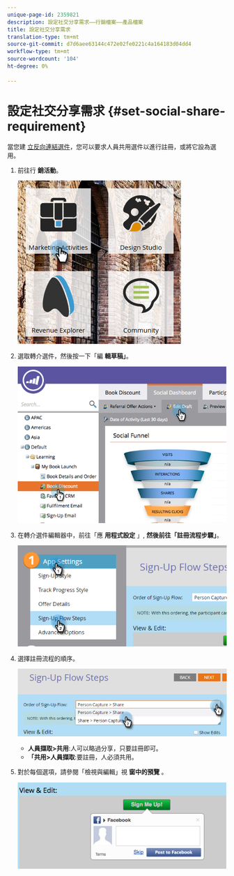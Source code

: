 ```yaml
---
unique-page-id: 2359821
description: 設定社交分享需求——行銷檔案——產品檔案
title: 設定社交分享需求
translation-type: tm+mt
source-git-commit: d7d6aee63144c472e02fe0221c4a164183d04dd4
workflow-type: tm+mt
source-wordcount: '104'
ht-degree: 0%

---
```



# 設定社交分享需求 {#set-social-share-requirement}

當您建 [立反向連結選件](../../../../product-docs/demand-generation/social/referral-offers/create-a-referral-offer.md)，您可以要求人員共用選件以進行註冊，或將它設為選用。

1. 前往行 **銷活動**。

   ![](assets/ma-1.png)

1. 選取轉介選件，然後按一下「編 **輯草稿」**。

   ![](assets/image2015-4-22-13-3a30-3a36.png)

1. 在轉介選件編輯器中，前往「應 **用程式設定** 」, **然後前往「註冊流程步驟」**。

   ![](assets/three.png)

1. 選擇註冊流程的順序。

   ![](assets/four.png)

   * **人員擷取>共用**:人可以略過分享，只要註冊即可。
   * **「共用>人員擷取**:要註冊，人必須共用。

1. 對於每個選項，請參閱「檢視與編輯」視 **窗中的預覽** 。

   ![](assets/image2015-4-22-13-3a34-3a28.png)

